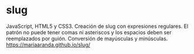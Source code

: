 # slug
JavaScript, HTML5 y CSS3.
Creación de slug con expresiones regulares.
El patrón no puede tener comas ni asteriscos y los espacios deben ser reemplazados por guión.
Conversión de mayúsculas y minúsculas.
https://mariaaranda.github.io/slug/
